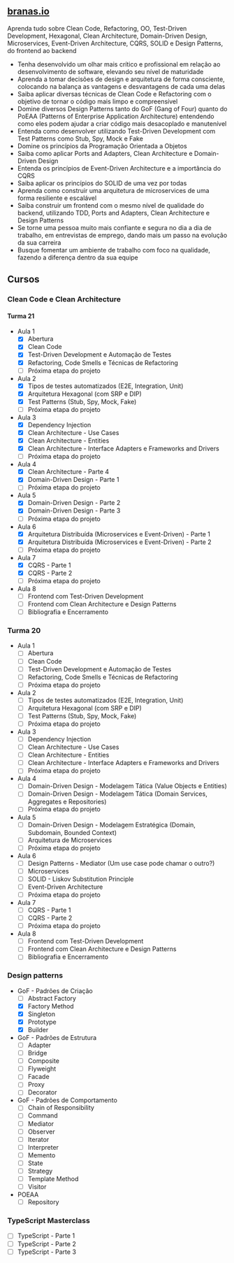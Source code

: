 ## [branas.io](https://www.branas.io/cursos/)

Aprenda tudo sobre Clean Code, Refactoring, OO, Test-Driven Development, Hexagonal, Clean Architecture, Domain-Driven Design, Microservices, Event-Driven Architecture, CQRS, SOLID e Design Patterns, do frontend ao backend

- Tenha desenvolvido um olhar mais crítico e profissional em relação ao desenvolvimento de software, elevando seu nível de maturidade
- Aprenda a tomar decisões de design e arquitetura de forma consciente, colocando na balança as vantagens e desvantagens de cada uma delas
- Saiba aplicar diversas técnicas de Clean Code e Refactoring com o objetivo de tornar o código mais limpo e compreensível
- Domine diversos Design Patterns tanto do GoF (Gang of Four) quanto do PoEAA (Patterns of Enterprise Application Architecture) entendendo como eles podem ajudar a criar código mais desacoplado e manutenível
- Entenda como desenvolver utilizando Test-Driven Development com Test Patterns como Stub, Spy, Mock e Fake
- Domine os princípios da Programação Orientada a Objetos
- Saiba como aplicar Ports and Adapters, Clean Architecture e Domain-Driven Design
- Entenda os princípios de Event-Driven Architecture e a importância do CQRS
- Saiba aplicar os princípios do SOLID de uma vez por todas
- Aprenda como construir uma arquitetura de microservices de uma forma resiliente e escalável
- Saiba construir um frontend com o mesmo nível de qualidade do backend, utilizando TDD, Ports and Adapters, Clean Architecture e Design Patterns
- Se torne uma pessoa muito mais confiante e segura no dia a dia de trabalho, em entrevistas de emprego, dando mais um passo na evolução da sua carreira
- Busque fomentar um ambiente de trabalho com foco na qualidade, fazendo a diferença dentro da sua equipe

## Cursos

### Clean Code e Clean Architecture

#### Turma 21

- Aula 1
    - [x] Abertura
    - [x] Clean Code
    - [x] Test-Driven Development e Automação de Testes
    - [x] Refactoring, Code Smells e Técnicas de Refactoring
    - [ ] Próxima etapa do projeto
- Aula 2
    - [x] Tipos de testes automatizados (E2E, Integration, Unit)
    - [x] Arquitetura Hexagonal (com SRP e DIP)
    - [x] Test Patterns (Stub, Spy, Mock, Fake)
    - [ ] Próxima etapa do projeto
- Aula 3
    - [x] Dependency Injection
    - [x] Clean Architecture - Use Cases
    - [x] Clean Architecture - Entities
    - [x] Clean Architecture - Interface Adapters e Frameworks and Drivers
    - [ ] Próxima etapa do projeto
- Aula 4
    - [x] Clean Architecture - Parte 4
    - [x] Domain-Driven Design - Parte 1
    - [ ] Próxima etapa do projeto
- Aula 5
    - [x] Domain-Driven Design - Parte 2
    - [x] Domain-Driven Design - Parte 3
    - [ ] Próxima etapa do projeto
- Aula 6
    - [x] Arquitetura Distribuída (Microservices e Event-Driven) - Parte 1
    - [x] Arquitetura Distribuída (Microservices e Event-Driven) - Parte 2
    - [ ] Próxima etapa do projeto
- Aula 7
    - [x] CQRS - Parte 1
    - [x] CQRS - Parte 2
    - [ ] Próxima etapa do projeto
- Aula 8
    - [ ] Frontend com Test-Driven Development
    - [ ] Frontend com Clean Architecture e Design Patterns
    - [ ] Bibliografia e Encerramento

### Turma 20

- Aula 1
    - [ ] Abertura
    - [ ] Clean Code
    - [ ] Test-Driven Development e Automação de Testes
    - [ ] Refactoring, Code Smells e Técnicas de Refactoring
    - [ ] Próxima etapa do projeto
- Aula 2
    - [ ] Tipos de testes automatizados (E2E, Integration, Unit)
    - [ ] Arquitetura Hexagonal (com SRP e DIP)
    - [ ] Test Patterns (Stub, Spy, Mock, Fake)
    - [ ] Próxima etapa do projeto
- Aula 3
    - [ ] Dependency Injection
    - [ ] Clean Architecture - Use Cases
    - [ ] Clean Architecture - Entities
    - [ ] Clean Architecture - Interface Adapters e Frameworks and Drivers
    - [ ] Próxima etapa do projeto
- Aula 4
    - [ ] Domain-Driven Design - Modelagem Tática (Value Objects e Entities)
    - [ ] Domain-Driven Design - Modelagem Tática (Domain Services, Aggregates e Repositories)
    - [ ] Próxima etapa do projeto
- Aula 5
    - [ ] Domain-Driven Design - Modelagem Estratégica (Domain, Subdomain, Bounded Context)
    - [ ] Arquitetura de Microservices
    - [ ] Próxima etapa do projeto
- Aula 6
    - [ ] Design Patterns - Mediator (Um use case pode chamar o outro?)
    - [ ] Microservices
    - [ ] SOLID - Liskov Substitution Principle
    - [ ] Event-Driven Architecture
    - [ ] Próxima etapa do projeto
- Aula 7
    - [ ] CQRS - Parte 1
    - [ ] CQRS - Parte 2
    - [ ] Próxima etapa do projeto
- Aula 8
    - [ ] Frontend com Test-Driven Development
    - [ ] Frontend com Clean Architecture e Design Patterns
    - [ ] Bibliografia e Encerramento

### Design patterns
  - GoF - Padrões de Criação
    - [ ] Abstract Factory
    - [x] Factory Method
    - [x] Singleton
    - [x] Prototype
    - [x] Builder
  - GoF - Padrões de Estrutura
    - [ ] Adapter
    - [ ] Bridge
    - [ ] Composite
    - [ ] Flyweight
    - [ ] Facade
    - [ ] Proxy
    - [ ] Decorator
  - GoF - Padrões de Comportamento
    - [ ] Chain of Responsibility
    - [ ] Command
    - [ ] Mediator
    - [ ] Observer
    - [ ] Iterator
    - [ ] Interpreter
    - [ ] Memento
    - [ ] State
    - [ ] Strategy
    - [ ] Template Method
    - [ ] Visitor
  - POEAA
    - [ ] Repository
### TypeScript Masterclass
  - [ ] TypeScript - Parte 1
  - [ ] TypeScript - Parte 2
  - [ ] TypeScript - Parte 3
